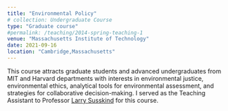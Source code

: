 ```yaml
---
title: "Environmental Policy"
# collection: Undergraduate Course
type: "Graduate course"
#permalink: /teaching/2014-spring-teaching-1
venue: "Massachusetts Institute of Technology"
date: 2021-09-16
location: "Cambridge,Massachusetts"
---
```

This course attracts graduate students and advanced undergraduates from MIT and Harvard departments with interests in environmental justice, environmental ethics, analytical tools for environmental assessment, and strategies for collaborative decision-making. I served as the Teaching Assistant to Professor [Larry Susskind](https://lawrencesusskind.mit.edu/) for this course. 
